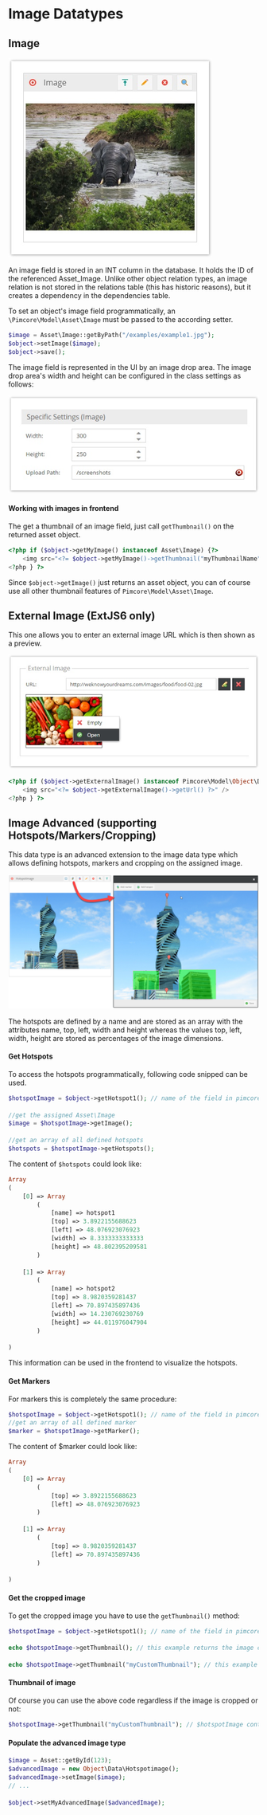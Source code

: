 # Image Datatypes

## Image

![Image Field](../../../img/classes-datatypes-image1.jpg)

An image field is stored in an INT column in the database. It holds the ID of the referenced Asset_Image. 
Unlike other object relation types, an image relation is not stored in the relations table (this has historic reasons), 
but it creates a dependency in the dependencies table.

To set an object's image field programmatically, an ```\Pimcore\Model\Asset\Image``` must be passed to the according setter.

```php
$image = Asset\Image::getByPath("/examples/example1.jpg");
$object->setImage($image);
$object->save();
```

The image field is represented in the UI by an image drop area. The image drop area's width and height can be configured 
in the class settings as follows:

![Image Configuration](../../../img/classes-datatypes-image2.jpg)


#### Working with images in frontend
The get a thumbnail of an image field, just call ```getThumbnail()``` on the returned asset object.

```php
<?php if ($object->getMyImage() instanceof Asset\Image) {?>
    <img src="<?= $object->getMyImage()->getThumbnail("myThumbnailName") ?>" />
<?php } ?>
```

Since ```$object->getImage()``` just returns an asset object, you can of course use all other thumbnail features of ```Pimcore\Model\Asset\Image```.



## External Image (ExtJS6 only)

This one allows you to enter an external image URL which is then shown as a preview.

![External Image Field](../../../img/classes-datatypes-image3.jpg)

```php
<?php if ($object->getExternalImage() instanceof Pimcore\Model\Object\Data\ExternalImage) {?>
    <img src="<?= $object->getExternalImage()->getUrl() ?>" />
<?php } ?>
```


## Image Advanced (supporting Hotspots/Markers/Cropping)

This data type is an advanced extension to the image data type which allows defining hotspots, markers and cropping on 
the assigned image.

![Image Advanced Field](../../../img/classes-datatypes-image4.png)

The hotspots are defined by a name and are stored as an array with the attributes name, top, left, width and height 
whereas the values top, left, width, height are stored as percentages of the image dimensions.


#### Get Hotspots

To access the hotspots programmatically, following code snipped can be used.

```php
$hotspotImage = $object->getHotspot1(); // name of the field in pimcore is "hotspot1" in this case (class definition)
 
//get the assigned Asset\Image
$image = $hotspotImage->getImage();
 
//get an array of all defined hotspots
$hotspots = $hotspotImage->getHotspots();
```

The content of ```$hotspots``` could look like:

```php
Array
(
    [0] => Array
        (
            [name] => hotspot1
            [top] => 3.8922155688623
            [left] => 48.076923076923
            [width] => 8.3333333333333
            [height] => 48.802395209581
        )
 
    [1] => Array
        (
            [name] => hotspot2
            [top] => 8.9820359281437
            [left] => 70.897435897436
            [width] => 14.230769230769
            [height] => 44.011976047904
        )
 
)
```
This information can be used in the frontend to visualize the hotspots.


#### Get Markers

For markers this is completely the same procedure:
 
```php
$hotspotImage = $object->getHotspot1(); // name of the field in pimcore is "hotspot1" in this case (class definition)
//get an array of all defined marker
$marker = $hotspotImage->getMarker();
```

The content of $marker could look like:

```php
Array
(
    [0] => Array
        (
            [top] => 3.8922155688623
            [left] => 48.076923076923
        )
 
    [1] => Array
        (
            [top] => 8.9820359281437
            [left] => 70.897435897436
        )
 
)
```


#### Get the cropped image

To get the cropped image you have to use the ```getThumbnail()``` method:

```php
$hotspotImage = $object->getHotspot1(); // name of the field in pimcore is "hotspot1" in this case (class definition)
 
echo $hotspotImage->getThumbnail(); // this example returns the image cropped with the original dimensions
 
echo $hotspotImage->getThumbnail("myCustomThumbnail"); // this example returns the cropped thumbnail according to the configuration (similar to document's $this->image())
```

#### Thumbnail of image

Of course you can use the above code regardless if the image is cropped or not:

```php
$hotspotImage->getThumbnail("myCustomThumbnail"); // $hotspotImage contains no cropping information, the thumbnail is returned as usual (see $assetImage->getThumbnail("..."); )
```

#### Populate the advanced image type

```php
$image = Asset::getById(123);
$advancedImage = new Object\Data\Hotspotimage();
$advancedImage->setImage($image);
// ...
 
$object->setMyAdvancedImage($advancedImage);
```
